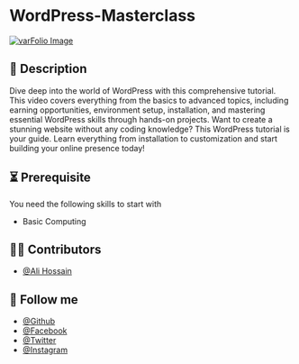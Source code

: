 # WordPress-Masterclass
[<img src='https://github.com/shovoalways/WordPress-Masterclass/blob/main/proDevThink/WordPress-Learn.jpg?raw=true' alt='varFolio Image'>](https://www.facebook.com/shovoalways) 

## 📝 Description
Dive deep into the world of WordPress with this comprehensive tutorial. This video covers everything from the basics to advanced topics, including earning opportunities, environment setup, installation, and mastering essential WordPress skills through hands-on projects. Want to create a stunning website without any coding knowledge? This WordPress tutorial is your guide. Learn everything from installation to customization and start building your online presence today!

## ⏳ Prerequisite
You need the following skills to start with
- Basic Computing


## 🧑‍💻 Contributors
- [@Ali Hossain](https://github.com/shovoalways/)



## 🥰 Follow me
- [@Github](https://github.com/shovoalways/) 
- [@Facebook](https://facebook.com/shovoalways/) 
- [@Twitter](https://twitter.com/shovoalways/) 
- [@Instagram](https://instagram.com/shovoalways/) 

